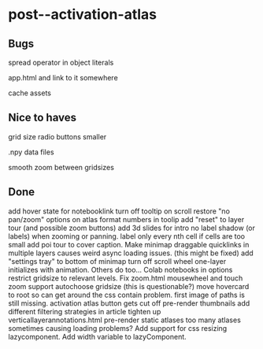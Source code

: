 # post--activation-atlas

## Bugs

spread operator in object literals

app.html and link to it somewhere

cache assets

## Nice to haves

grid size radio buttons smaller

.npy data files

smooth zoom between gridsizes

## Done
add hover state for notebooklink
turn off tooltip on scroll
restore "no pan/zoom" options on atlas
format numbers in toolip
add "reset" to layer tour (and possible zoom buttons)
add 3d slides for intro
no label shadow (or labels) when zooming or panning.
label only every nth cell if cells are too small
add poi tour to cover caption.
Make minimap draggable
quicklinks in multiple layers causes weird async loading issues. (this might be fixed)
add "settings tray" to bottom of minimap
turn off scroll wheel
one-layer initializes with animation. Others do too...
Colab notebooks
in options restrict gridsize to relevant levels.
Fix zoom.html
mousewheel and touch zoom support
autochoose gridsize (this is questionable?)
move hovercard to root so can get around the css contain problem.
first image of paths is still missing.
activation atlas button gets cut off
pre-render thumbnails
add different filtering strategies in article
tighten up verticallayerannotations.html
pre-render static atlases
too many atlases sometimes causing loading problems?
Add support for css resizing lazycomponent.
Add width variable to lazyComponent.
